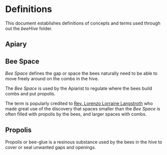 # Definitions
<!-- Eric Sandbling, https://github.com/ericsandbling/openApiary -->

This document establishes definitions of concepts and terms used through out the _beeHive_ folder.

## Apiary
<!-- #apiary -->
<!-- swe-SV: ?? -->

## Bee Space
<!-- #bee-space -->
<!-- swe-SV: bigång -->

_Bee Space_ defines the gap or space the bees naturally need to be able to move freely around on the combs in the hive.

The _Bee Space_ is used by the Apiarist to regulate where the bees build combs and put propolis.

The term is popularly credited to [Rev. Lorenzo Lorraine Langstroth](https://en.wikipedia.org/wiki/L._L._Langstroth) who made great use of the discovery that spaces smaller than the _Bee Space_ is often filled with propolis by the bees, and larger spaces with combs.




<!-- Top bar hives rely on beespace to prevent the bees from fixing the comb to the inside of the hive.

We all "KNOW" that bee space is between 4.5 mm and 8 mm and it is also widely reported as being between 6 mm and 9 mm. However it is not a "variable" quantity, it is either 5.3 mm + or - 0.5 mm or it is 9.0 mm + 0.0 mm - 1.0 mm. In other words there are two distinct bands of possible bee space and these occur because in some situations the bees will work individually, but in other situations they need to be able to work back to back.

A gap of:-  less than 4 mm... is too small for any but deformed worker bees to pass through. Any spaces, cracks or crevices of this or smaller dimension will be filled with propolis or sometimes a mixture of wax and propolis and on yet other occasions pollen may be mixed in with the filling (I suspect that this is for reasons of porosity or possibly the transmission of light, but I am not certain).

A gap of:-  4.3 mm is a standard European spacing for wires in a Queen Excluder.

A gap of:-  5 mm if used between the wires of a square mesh will make an excellent pollen stripper as the workers can get through, but a significant portion of pollen will be stripped from their legs.

A gap of:-  5.2 - 5.4 mm is a spacing that can be used to exclude or differentiate Drones, as Workers and Queens will freely pass, but Drones cannot.

A gap of:-  6 mm Is the smallest gap that bees will leave between adjacent comb surfaces (outside of the usual clustering area) the bees can defend this more easily and they can work individually within this dimension. The smaller gap around the periphery of the nest, also renders the nest less susceptible to draughts, and may help in maintaining humidity.

A gap of:-  7 mm not used by the bees themselves, but some people regard it as a valid bee space to use in some parts of beekeeping equipment. If this spacing occurs between the side faces of frame top bars they are the least likely to suffer from accretions of wax. Frames spaced at 35 mm pitch (normal Hoffman spacing) that have top bars 28 mm in width give rise to this 7 mm gap.

A gap of:-  8 mm is a popular bee space among those that design their own equipment as it falls midway between the 1/4" and 3/8" figures so often quoted in old books. I used to be keen on this dimension myself, but I have come to regard it as 'neither one thing or the other' and now I favour 9 mm or in some circumstances 6 mm.

A gap of:-  9 mm is the usual space the bees will leave between adjacent areas of capped brood. This allows two layers of bees to work back to back, usually in an oval pattern roughly in the centre of a frame.

A gap of:-  more than 9 mm and we are into brace comb territory!

A Gap of 10 mm is practical from a design point of view. with the B.S. deep brood frame at 215 mm (some are 216 mm) and the Shallow Frame at 140 mm The boxes are then 225 mm and 150 mm respectively this gives 1 mm above the frames and 9 mm below (or the reverse if you are like me, top bee space oriented). This may seem large, but it only is this way with fresh equipment. The grain in the frame side bars is vertical and practically no shrinkage will occur in this direction. The box sides however are grain oriented horizontal and the shrinkage will occur in the vertical height of the box. So in use the space is often much less than the initial 10 mm.

In all things there are exceptions... when it comes to the gap between the frame bottom bars in the bottom box and the floor surface underneath it, this is usually 28 mm or 31 mm in UK hives, but it does not suffer brace or burr comb unduly, as the bees consider it a similar situation to a wild nest in a cave. -->


## Propolis
<!-- #propolis -->
<!-- swe-SV: propolis -->

Propolis or bee-glue is a resinous substance used by the bees in the hive to cover or seal unwanted gaps and openings.

